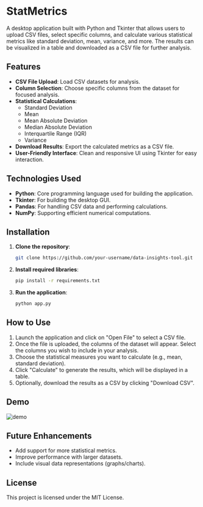 # StatMetrics

A desktop application built with Python and Tkinter that allows users to upload CSV files, select specific columns, and calculate various statistical metrics like standard deviation, mean, variance, and more. The results can be visualized in a table and downloaded as a CSV file for further analysis.

## Features

- **CSV File Upload**: Load CSV datasets for analysis.
- **Column Selection**: Choose specific columns from the dataset for focused analysis.
- **Statistical Calculations**:
  - Standard Deviation
  - Mean
  - Mean Absolute Deviation
  - Median Absolute Deviation
  - Interquartile Range (IQR)
  - Variance
- **Download Results**: Export the calculated metrics as a CSV file.
- **User-Friendly Interface**: Clean and responsive UI using Tkinter for easy interaction.

## Technologies Used

- **Python**: Core programming language used for building the application.
- **Tkinter**: For building the desktop GUI.
- **Pandas**: For handling CSV data and performing calculations.
- **NumPy**: Supporting efficient numerical computations.

## Installation

1. **Clone the repository**:
    ```bash
    git clone https://github.com/your-username/data-insights-tool.git
    ```
   
2. **Install required libraries**:
    ```bash
    pip install -r requirements.txt
    ```

3. **Run the application**:
    ```bash
    python app.py
    ```

## How to Use

1. Launch the application and click on "Open File" to select a CSV file.
2. Once the file is uploaded, the columns of the dataset will appear. Select the columns you wish to include in your analysis.
3. Choose the statistical measures you want to calculate (e.g., mean, standard deviation).
4. Click "Calculate" to generate the results, which will be displayed in a table.
5. Optionally, download the results as a CSV by clicking "Download CSV".

## Demo
![demo](https://github.com/Himank-Khatri/PyStaticsGUI/assets/86199877/ada1778c-dc31-4777-922d-1315776b687b)

## Future Enhancements

- Add support for more statistical metrics.
- Improve performance with larger datasets.
- Include visual data representations (graphs/charts).

## License

This project is licensed under the MIT License.

